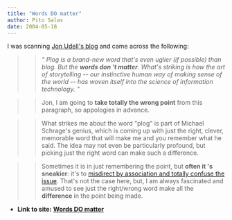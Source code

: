 ```yaml
---
title: "Words DO matter"
author: Pito Salas
date: 2004-05-18
---
```


I was scanning [Jon Udell's
blog](<http://weblog.infoworld.com/udell/2004/05/17.html>) and came across the
following:

>>

>> _" Plog is a brand-new word that's even uglier (if possible) than blog. But
the **words don 't matter**. What's striking is how the art of storytelling --
our instinctive human way of making sense of the world -- has woven itself
into the science of information technology. "_

>>

>> Jon, I am going to **take totally the wrong point** from this paragraph, so
appologies in advance.

>>

>> What strikes me about the word "plog" is part of Michael Schrage's genius,
which is coming up with just the right, clever, memorable word that will make
me and you remember what he said. The idea may not even be particularly
profound, but picking just the right word can make such a difference.

>>

>> Sometimes it is in just remembering the point, but **often it 's
sneakier**: it's to [misdirect by association and totally confuse the
issue](</weblogs/archives/000266.html>). That's not the case here, but, I am
always fascinated and amused to see just the right/wrong word make all the
**difference** in the point being made.


* **Link to site:** **[Words DO matter](None)**
